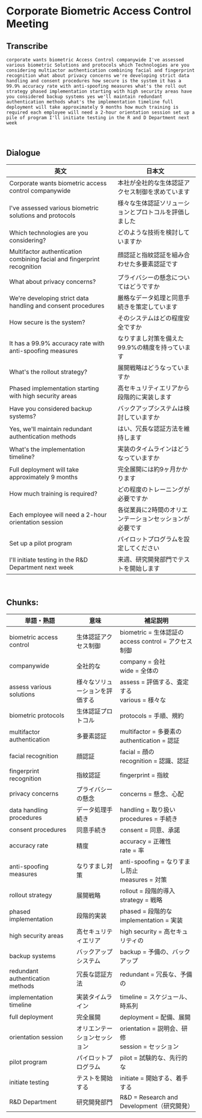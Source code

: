# Corporate Biometric Access Control Meeting

## Transcribe
```
corporate wants biometric Access Control companywide I've assessed various biometric Solutions and protocols which Technologies are you considering multiactor authentication combining facial and fingerprint recognition what about privacy concerns we're developing strict data handling and consent procedures how secure is the system it has a 99.9% accuracy rate with anti-spoofing measures what's the roll out strategy phased implementation starting with high security areas have you considered backup systems yes we'll maintain redundant authentication methods what's the implementation timeline full deployment will take approximately 9 months how much training is required each employee will need a 2-hour orientation session set up a pile of program I'll initiate testing in the R and D Department next week 
```

<br>

## Dialogue

| 英文 | 日本文 |
|------|--------|
| Corporate wants biometric access control companywide | 本社が全社的な生体認証アクセス制御を求めています |
| I've assessed various biometric solutions and protocols | 様々な生体認証ソリューションとプロトコルを評価しました |
| Which technologies are you considering? | どのような技術を検討していますか |
| Multifactor authentication combining facial and fingerprint recognition | 顔認証と指紋認証を組み合わせた多要素認証です |
| What about privacy concerns? | プライバシーの懸念についてはどうですか |
| We're developing strict data handling and consent procedures | 厳格なデータ処理と同意手続きを策定しています |
| How secure is the system? | そのシステムはどの程度安全ですか |
| It has a 99.9% accuracy rate with anti-spoofing measures | なりすまし対策を備えた99.9%の精度を持っています |
| What's the rollout strategy? | 展開戦略はどうなっていますか |
| Phased implementation starting with high security areas | 高セキュリティエリアから段階的に実装します |
| Have you considered backup systems? | バックアップシステムは検討していますか |
| Yes, we'll maintain redundant authentication methods | はい、冗長な認証方法を維持します |
| What's the implementation timeline? | 実装のタイムラインはどうなっていますか |
| Full deployment will take approximately 9 months | 完全展開には約9ヶ月かかります |
| How much training is required? | どの程度のトレーニングが必要ですか |
| Each employee will need a 2-hour orientation session | 各従業員に2時間のオリエンテーションセッションが必要です |
| Set up a pilot program | パイロットプログラムを設定してください |
| I'll initiate testing in the R&D Department next week | 来週、研究開発部門でテストを開始します |

<br>

## **Chunks:**

| 単語・熟語 | 意味 | 補足説明 |
|---|---|---|
| biometric access control | 生体認証アクセス制御 | biometric = 生体認証の<br>access control = アクセス制御 |
| companywide | 全社的な | company = 会社<br>wide = 全体の |
| assess various solutions | 様々なソリューションを評価する | assess = 評価する、査定する<br>various = 様々な |
| biometric protocols | 生体認証プロトコル | protocols = 手順、規約 |
| multifactor authentication | 多要素認証 | multifactor = 多要素の<br>authentication = 認証 |
| facial recognition | 顔認証 | facial = 顔の<br>recognition = 認識、認証 |
| fingerprint recognition | 指紋認証 | fingerprint = 指紋 |
| privacy concerns | プライバシーの懸念 | concerns = 懸念、心配 |
| data handling procedures | データ処理手続き | handling = 取り扱い<br>procedures = 手続き |
| consent procedures | 同意手続き | consent = 同意、承諾 |
| accuracy rate | 精度 | accuracy = 正確性<br>rate = 率 |
| anti-spoofing measures | なりすまし対策 | anti-spoofing = なりすまし防止<br>measures = 対策 |
| rollout strategy | 展開戦略 | rollout = 段階的導入<br>strategy = 戦略 |
| phased implementation | 段階的実装 | phased = 段階的な<br>implementation = 実装 |
| high security areas | 高セキュリティエリア | high security = 高セキュリティの |
| backup systems | バックアップシステム | backup = 予備の、バックアップ |
| redundant authentication methods | 冗長な認証方法 | redundant = 冗長な、予備の |
| implementation timeline | 実装タイムライン | timeline = スケジュール、時系列 |
| full deployment | 完全展開 | deployment = 配備、展開 |
| orientation session | オリエンテーションセッション | orientation = 説明会、研修<br>session = セッション |
| pilot program | パイロットプログラム | pilot = 試験的な、先行的な |
| initiate testing | テストを開始する | initiate = 開始する、着手する |
| R&D Department | 研究開発部門 | R&D = Research and Development（研究開発） |

